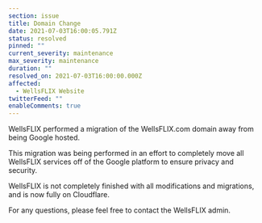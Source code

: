 ```yaml
---
section: issue
title: Domain Change
date: 2021-07-03T16:00:05.791Z
status: resolved
pinned: ""
current_severity: maintenance
max_severity: maintenance
duration: ""
resolved_on: 2021-07-03T16:00:00.000Z
affected:
  - WellsFLIX Website
twitterFeed: ""
enableComments: true
---
```

WellsFLIX performed a migration of the WellsFLIX.com domain away from being Google hosted.

This migration was being performed in an effort to completely move all WellsFLIX services off of the Google platform to ensure privacy and security.

WellsFLIX is not completely finished with all modifications and migrations, and is now fully on Cloudflare.

For any questions, please feel free to contact the WellsFLIX admin.